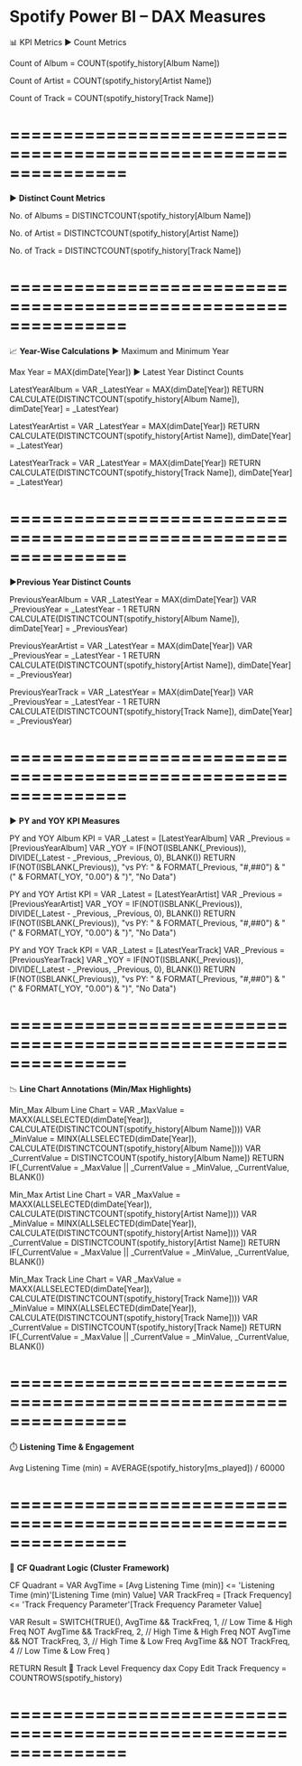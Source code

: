 # **Spotify Power BI – DAX Measures**


📊 KPI Metrics
▶️ Count Metrics

Count of Album = COUNT(spotify_history[Album Name])

Count of Artist = COUNT(spotify_history[Artist Name])

Count of Track = COUNT(spotify_history[Track Name])

===============================================================
===============================================================

▶️ **Distinct Count Metrics**

No. of Albums = DISTINCTCOUNT(spotify_history[Album Name])

No. of Artist = DISTINCTCOUNT(spotify_history[Artist Name])

No. of Track = DISTINCTCOUNT(spotify_history[Track Name])

===============================================================
===============================================================

📈 **Year-Wise Calculations**
▶️ Maximum and Minimum Year


Max Year = MAX(dimDate[Year])
▶️ Latest Year Distinct Counts

LatestYearAlbum = 
VAR _LatestYear = MAX(dimDate[Year])
RETURN CALCULATE(DISTINCTCOUNT(spotify_history[Album Name]), dimDate[Year] = _LatestYear)

LatestYearArtist = 
VAR _LatestYear = MAX(dimDate[Year])
RETURN CALCULATE(DISTINCTCOUNT(spotify_history[Artist Name]), dimDate[Year] = _LatestYear)

LatestYearTrack = 
VAR _LatestYear = MAX(dimDate[Year])
RETURN CALCULATE(DISTINCTCOUNT(spotify_history[Track Name]), dimDate[Year] = _LatestYear)

===============================================================
===============================================================

▶️**Previous Year Distinct Counts**

PreviousYearAlbum = 
VAR _LatestYear = MAX(dimDate[Year])
VAR _PreviousYear = _LatestYear - 1
RETURN CALCULATE(DISTINCTCOUNT(spotify_history[Album Name]), dimDate[Year] = _PreviousYear)

PreviousYearArtist = 
VAR _LatestYear = MAX(dimDate[Year])
VAR _PreviousYear = _LatestYear - 1
RETURN CALCULATE(DISTINCTCOUNT(spotify_history[Artist Name]), dimDate[Year] = _PreviousYear)

PreviousYearTrack = 
VAR _LatestYear = MAX(dimDate[Year])
VAR _PreviousYear = _LatestYear - 1
RETURN CALCULATE(DISTINCTCOUNT(spotify_history[Track Name]), dimDate[Year] = _PreviousYear)

===============================================================
===============================================================

▶️ **PY and YOY KPI Measures**

PY and YOY Album KPI =
VAR _Latest = [LatestYearAlbum]
VAR _Previous = [PreviousYearAlbum]
VAR _YOY = IF(NOT(ISBLANK(_Previous)), DIVIDE(_Latest - _Previous, _Previous, 0), BLANK())
RETURN
    IF(NOT(ISBLANK(_Previous)),
        "vs PY: " & FORMAT(_Previous, "#,##0") & " (" & FORMAT(_YOY, "0.00") & ")",
        "No Data")


PY and YOY Artist KPI =
VAR _Latest = [LatestYearArtist]
VAR _Previous = [PreviousYearArtist]
VAR _YOY = IF(NOT(ISBLANK(_Previous)), DIVIDE(_Latest - _Previous, _Previous, 0), BLANK())
RETURN
    IF(NOT(ISBLANK(_Previous)),
        "vs PY: " & FORMAT(_Previous, "#,##0") & " (" & FORMAT(_YOY, "0.00") & ")",
        "No Data")


PY and YOY Track KPI =
VAR _Latest = [LatestYearTrack]
VAR _Previous = [PreviousYearTrack]
VAR _YOY = IF(NOT(ISBLANK(_Previous)), DIVIDE(_Latest - _Previous, _Previous, 0), BLANK())
RETURN
    IF(NOT(ISBLANK(_Previous)),
        "vs PY: " & FORMAT(_Previous, "#,##0") & " (" & FORMAT(_YOY, "0.00") & ")",
        "No Data")

===============================================================
===============================================================

📉 **Line Chart Annotations (Min/Max Highlights)**

Min_Max Album Line Chart =
VAR _MaxValue = MAXX(ALLSELECTED(dimDate[Year]), CALCULATE(DISTINCTCOUNT(spotify_history[Album Name])))
VAR _MinValue = MINX(ALLSELECTED(dimDate[Year]), CALCULATE(DISTINCTCOUNT(spotify_history[Album Name])))
VAR _CurrentValue = DISTINCTCOUNT(spotify_history[Album Name])
RETURN
    IF(_CurrentValue = _MaxValue || _CurrentValue = _MinValue, _CurrentValue, BLANK())


Min_Max Artist Line Chart =
VAR _MaxValue = MAXX(ALLSELECTED(dimDate[Year]), CALCULATE(DISTINCTCOUNT(spotify_history[Artist Name])))
VAR _MinValue = MINX(ALLSELECTED(dimDate[Year]), CALCULATE(DISTINCTCOUNT(spotify_history[Artist Name])))
VAR _CurrentValue = DISTINCTCOUNT(spotify_history[Artist Name])
RETURN
    IF(_CurrentValue = _MaxValue || _CurrentValue = _MinValue, _CurrentValue, BLANK())


Min_Max Track Line Chart =
VAR _MaxValue = MAXX(ALLSELECTED(dimDate[Year]), CALCULATE(DISTINCTCOUNT(spotify_history[Track Name])))
VAR _MinValue = MINX(ALLSELECTED(dimDate[Year]), CALCULATE(DISTINCTCOUNT(spotify_history[Track Name])))
VAR _CurrentValue = DISTINCTCOUNT(spotify_history[Track Name])
RETURN
    IF(_CurrentValue = _MaxValue || _CurrentValue = _MinValue, _CurrentValue, BLANK())
    
===============================================================
===============================================================

⏱️ **Listening Time & Engagement**

Avg Listening Time (min) = 
AVERAGE(spotify_history[ms_played]) / 60000

===============================================================
===============================================================

🔄 **CF Quadrant Logic (Cluster Framework)**

CF Quadrant = 
VAR AvgTime = [Avg Listening Time (min)] <= 'Listening Time (min)'[Listening Time (min) Value]
VAR TrackFreq = [Track Frequency] <= 'Track Frequency Parameter'[Track Frequency Parameter Value]

VAR Result = 
    SWITCH(TRUE(),
        AvgTime && TrackFreq, 1,              // Low Time & High Freq
        NOT AvgTime && TrackFreq, 2,          // High Time & High Freq
        NOT AvgTime && NOT TrackFreq, 3,      // High Time & Low Freq
        AvgTime && NOT TrackFreq, 4           // Low Time & Low Freq
    )

RETURN Result
🔁 Track Level Frequency
dax
Copy
Edit
Track Frequency = COUNTROWS(spotify_history)

===============================================================
===============================================================
